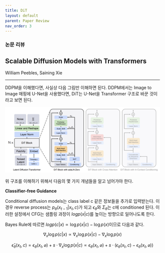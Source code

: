```yaml
---
title: DiT
layout: default
parent: Paper Review
nav_order: 3
---
```


### 논문 리뷰  

## Scalable Diffusion Models with Transformers

William Peebles, Saining Xie  

---

DDPM을 이해했다면, 사실상 다음 그림만 이해하면 된다. DDPM에서는 Image to Image 매핑에 U-Net을 사용했다면, DiT는 U-Net을 Transformer 구조로 바꾼 것이라고 보면 된다.  

![DiT Architecture](../images/DiT/3.png)

위 구조를 이해하기 위해서 다음의 몇 가지 개념들을 알고 넘어가야 한다.  

**Classifier-free Guidance**  

Conditional diffusion models는 class label c 같은 정보들을 추가로 입력받는다. 이 경우 reverse process는 $p_{\theta}(x_{t-1} \vert x_t ,c)$가 되고 $\epsilon_\theta$와 $\Sigma_\theta$는 c에 conditioned 된다. 이러한 설정에서 CFG는 샘플링 과정이 $log p(x \vert c)$를 높이는 방향으로 일어나도록 한다.  

Bayes Rule에 따르면 $log p(c \vert x) \propto \log p(x \vert c) - \log p(x)$이므로 다음과 같다.  

$$
\nabla_x \log p(c|x) \propto \nabla_x \log p(x|c) - \nabla_x \log p(x)
$$

$$
\hat \epsilon_\theta (x_t, c) = \epsilon_\theta(x_t, \varnothing) + s \cdot \nabla_x \log p(x|c) \propto \epsilon_\theta(x_t, \varnothing) + s \cdot (\epsilon_\theta(x_t, c) - \epsilon_\theta(x_t, \varnothing))  
$$

